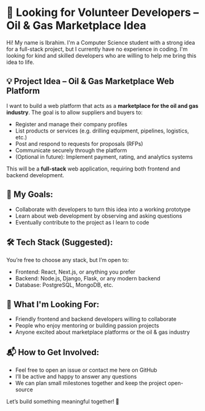 # 🤝 Looking for Volunteer Developers – Oil & Gas Marketplace Idea

Hi! My name is Ibrahim. I'm a Computer Science student with a strong idea for a full-stack project, but I currently have no experience in coding. I'm looking for kind and skilled developers who are willing to help me bring this idea to life.

## 💡 Project Idea – Oil & Gas Marketplace Web Platform

I want to build a web platform that acts as a **marketplace for the oil and gas industry**. The goal is to allow suppliers and buyers to:

- Register and manage their company profiles
- List products or services (e.g. drilling equipment, pipelines, logistics, etc.)
- Post and respond to requests for proposals (RFPs)
- Communicate securely through the platform
- (Optional in future): Implement payment, rating, and analytics systems

This will be a **full-stack** web application, requiring both frontend and backend development.

## 🎯 My Goals:
- Collaborate with developers to turn this idea into a working prototype
- Learn about web development by observing and asking questions
- Eventually contribute to the project as I learn to code

## 🛠 Tech Stack (Suggested):
You’re free to choose any stack, but I’m open to:
- Frontend: React, Next.js, or anything you prefer
- Backend: Node.js, Django, Flask, or any modern backend
- Database: PostgreSQL, MongoDB, etc.

## 🙌 What I'm Looking For:
- Friendly frontend and backend developers willing to collaborate
- People who enjoy mentoring or building passion projects
- Anyone excited about marketplace platforms or the oil & gas industry

## 📬 How to Get Involved:
- Feel free to open an issue or contact me here on GitHub
- I’ll be active and happy to answer any questions
- We can plan small milestones together and keep the project open-source

Let’s build something meaningful together! 🚀

